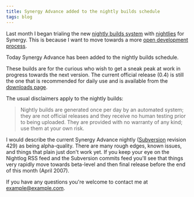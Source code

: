 ```yaml
---
title: Synergy Advance added to the nightly builds schedule
tags: blog
---
```


Last month I began trialing the new [nightly builds system](http://wincent.com/a/news/archives/2007/03/nightly_builds.php) with [nightlies](http://wincent.com/a/about/wincent/weblog/nightlog/archives/synergy/) for Synergy. This is because I want to move towards a more [open development process](http://wincent.com/a/about/wincent/weblog/archives/2007/03/planned_changes.php).

Today Synergy Advance has been added to the nightly builds schedule.

These builds are for the curious who wish to get a sneak peak at work in progress towards the next version. The current official release (0.4) is still the one that is recommended for daily use and is available from the [downloads page](http://wincent.com/a/products/synergy-advance/download/).

The usual disclaimers apply to the nightly builds:

> Nightly builds are generated once per day by an automated system; they are not official releases and they receive no human testing prior to being uploaded. They are provided with no warranty of any kind; use them at your own risk.

I would describe the current Synergy Advance nightly ([Subversion](http://wincent.com/wiki/Subversion) revision 429) as being alpha-quality. There are many rough edges, known issues, and things that plain just don't work yet. If you keep your eye on the Nightlog RSS feed and the Subversion commits feed you'll see that things very rapidly move towards beta-level and then final release before the end of this month (April 2007).

If you have any questions you're welcome to contact me at <example@example.com>.

